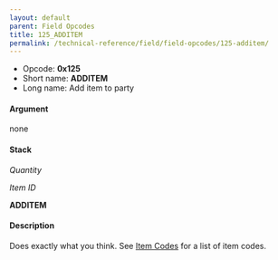 ```yaml
---
layout: default
parent: Field Opcodes
title: 125_ADDITEM
permalink: /technical-reference/field/field-opcodes/125-additem/
---
```


-   Opcode: **0x125**
-   Short name: **ADDITEM**
-   Long name: Add item to party

#### Argument

none

#### Stack

  
*Quantity*

*Item ID*

**ADDITEM**

#### Description

Does exactly what you think. See [Item Codes](../../Lists/Item_list) for a list of item codes.
